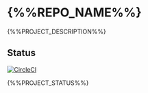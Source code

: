 # {%%REPO_NAME%%}

{%%PROJECT_DESCRIPTION%%}

## Status

[![CircleCI](https://circleci.com/gh/{%%REPO_OWNER%%}/{%%REPO_NAME%%}.svg?style=svg)](https://circleci.com/gh/{%%REPO_OWNER%%}/{%%REPO_NAME%%})

{%%PROJECT_STATUS%%}
